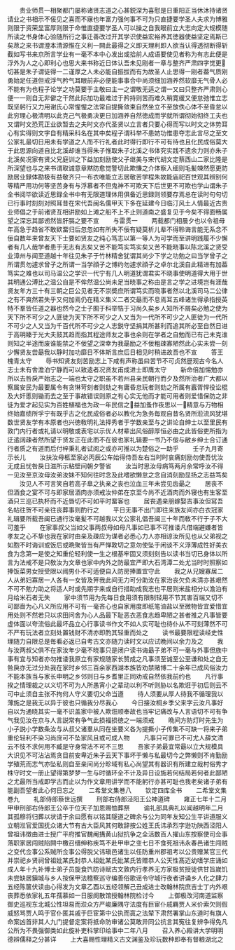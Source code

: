 <!-- { "loadSidebar": true } -->
　　贵业师贯一相聚都门屡称诸贤志道之心甚鋭深为喜慰是日重阳正当休沐持诸贤请业之书相示不佞见之喜而不寐也年富力强何事不可为只直捷要学圣人夫求为博雅则限于资荣显富厚则限于命惟直捷要学圣人可以操之自我眼前立大志向定大规模随所读之书身体心验随所行之事迁善改过开其学识使益宏裕养其徳器使益坚定焉斯已矣荩之来书谓澄本清源惟在义利一闗此最得之义即天理利即人欲当认得透彻断得斩截如写书来京所言学业有一毫不本中心发出或拾前人成语要使见者称为有志此便是浮外为人之心即利心也思大来书称近日体认吾未见刚者一章与整齐严肃四字觉更切甚是朱子谓徒得一二谨厚之人未必能自振拔而有为故圣人止思得一刚者葢气质刚勇始足任道但戒浮气矜气耳眼前非必便能事事合中尚须细加涵养然软靡无气骨人必不能有为也程子论学之功莫要于主敬曰主一之谓敬无适之谓一又曰只整齐严肃则心便一一则自无非僻之干然此际加功最难过于矜持则苦而难久稍寛缓又便怠弛惟立志既坚躬行又力用谢氏心常惺惺之法常自提撕敛束自然坐立不至放佚心体不至昏怠以此穷理心极清明以此克己气极勇决更日加涵养自然徳成而学就所谓彻始彻终工夫也又谓时文恐荒正业欲暂去之夫时文亦代圣贤以立言者只要心得而写以时文之体势耳心有实得则文字自有精采科名在其中矣程子谓科举不患妨功惟患夺志此言尽之至文公家礼最切日用未有学道之人而不行礼者此时得行即行不可有待也且化民成俗莫大于此思源向道自比北溪却谁当得朱子惟取朱子北溪之书体究实践不遗余力则亦朱子北溪矣况家有贤父兄庭训之下益加刻励使父子继美与宋代胡文定蔡西山二家比隆是所深望也与之来书谓取诚意章黙防愈觉警切此欺慊之介体察入细则毛髪竦然愿更防励居业録体勘极有益敬齐只一布衣唯能立志居敬苦学程朱故能庙祀百世观其辨别何等精严用功何等坚苦身有与浮慕者不但鬼神不可欺天下后世更不可欺也学山谓朱子全书阅毕欲读近思録全书中有无限道理体用俱备近思録则领要存焉总在读时句句切已行事时刻刻对照耳昔在宋代吾闽名儒甲天下多在延建今日临汀风土人情最近古贵业师倡之于前诸贤互相讲励如上滩之船不上不止则道南之盛复见于今矣不得面畅属望之深忘其鄙谫然皆肝膈之要不宣
　　与雷贯一
　　两载都门相晨夕也以令祖母年高急于趋省不敢欵畱归后忽忽如有所失不佞有疑莫析儿辈不得聆诲言能无系念不佞自数年来曾友天下士要如贤友之纯心笃志以第一等人为可学而至讲明践履不少懈者有几人哉学者患于无志有志矣又苦不能笃实笃实矣又苦不能晓事以陈北溪之贤受业漳州与闻至道越十年往见朱子于竹林精舍犹谓其尚少下学之功勉之曰当学曾子之所谓贯勿遽求曾子之所谓一当学顔子之博约勿遽求顔子之卓尔北溪自此精进有加葢笃实之难也以司马温公之学识一代宁有几人明道犹谓君实不晓事使明道得大用于世其明通公溥比之温公自是不侔然温公尚未足当晓事之称由是言之学之进境岂有涯哉贤友年方三十有三朝之巨公见者无不崇奬庶所谓笃实而晓事者然以北溪司马二公律之有不爽然若失乎又何加焉仍在精义集义二者交朂而不息焉耳五峰诸生得承指授英特不羣皆任道之器也然今之士子囿于科举牿于习尚久矣乡人知所不屑矣必勉之使为天下所不可少之人匪徒为天下所不可少之人又当为一代所不可少之人匪徒为一代所不可少之人又当为千百代所不可少之人志鋭守坚捐其所甚利而追其所必至自然日进于高明臻于光大夫鼓其趋而指其程途师友之事也余则在学者之自勉而已有己未克谁则知之半途而废谁能禁之不佞望之深幸为我朂励之不佞粗疎寡陋然此心实未尝一刻少懈贤友尝朂我以静时加功靡日不体斯言庶后日相见时稍进故吾也不宣
　　答王槐青太守
　　辱书知贤友刻苦励志上下咸有声称虽曰苦节不可贞然歴观古今名人志士未有舎澹泊宁静而可以致逺者况贤友甫成进士即膺太守
　　新命倍加惕勉亦所以去咎戾严始志之一端也太守之职虽不若州县亲民朝行而夕及然所治者广大都以察属安民为最要属令有贪惏苛刻者则劾之有庸昏怠玩者则劾之所属有蠧胥悍役讼棍及大奸慝则锄而去之至于事故错误则原之有心实无他而才能可用者则爱惜保防之非徒为爱才起见实为百姓植福也为政一年民信之益加蚤作夜思以一精意与万物相终始嘉绩所孚宁有既乎古之化民成俗者必以教化为急务毎观自昔名贤所涖流风犹堪数世贤友学有本原者也兴徳敎明礼法择秀者于学数亲至与之讲论自绅士以至里民有敦门内行者或礼请以明敬或表宅以示优人材辈出风俗醇厚恒必由之此皆俗吏所指为迂逺阔疎者然所望于贤友正在此而不在彼也家礼辑要一书乃不佞与敝乡绅士合订通行者质之有道而后付梓秉礼者试阅之或亦可推以为楚俗之一助乎
　　壬子九月寄示长儿
　　汝扶汝母柩至家必丙辰公车始得侍吾左右当时时哀痛刻励勿使吾忧汝无成且忧咎戾日滋所示粘壁间朝夕警省
　　汝当时思汝母病笃两月余常呼汝不得一见汝至京汝母汝弟汝妹不知何往时念及此嗜欲懒怠之念自消刻励显扬之志益笃矣
　　汝见人不可言笑自若高子臯之执亲之丧也泣血三年未尝见齿朂之
　　居丧不但酒食之宴不可与即家居酒肉亦须戒汝仲弟在京至今尚不近酒肉而外寝也有生客至酒只三巡已执杯而不近唇切不可如平时畱客也
　　居丧遇亲朋嫁娶吉事汝但冩吾名帖往贺不可亲往丧葬事则酌行之
　　平日无事不出门即往来族友间亦白衣冠家礼辑要所载吾闽已通行汝毫髪不可越我以文公家礼倡吾闽三十年而敎不行于子不大可羞乎
　　在家事叔父当如父事两叔母如母凡事如已事不可推诿凡借端避嫌者皆孝友之心不挚也我在家时由亲及疎应为谋者必悉心力人亦相谅汝所见也从父弟视之如胞不时诲训或饭后或晩聚皆当有严惮敦切之意勿使坠于闲谈不义浮薄成性好美衣食为念第一是使之知重伦轻利使一生之根基牢固又须刻刻告以读书当切已身体以所言为法戒不是只敎汝为文章也家中内外之防最宜严即大石湾潭二处尤当时时照察如捧饭菜男女授受限以阈男仆不可适便自入防房捧置宜守此
　　我之从兄嫂寡居二人从弟妇寡居一人各有一女皆及笄我此间无力可分助汝在家治丧欠负未清亦甚艰然不可不勉力助之将适人时或先期字来或自行措助成我志也平居则米盐相分以澹泊有月给米石者无失
　　家中须节用为先每日食用须有限制轻用不节其害百端又切不可鄙啬为心凡义所应用不可有一毫吝心也自家用度即纸笔油盐以至微物皆宜爱惜宜用处则不然若只以求田问舍为心人品最下耻恶衣恶食志趋卑陋之甚者推之凡事皆要虚体面以夸流俗此最坏品立心行事读书作文不如人实可耻也待仆从不可刻薄然不可不严有玩法者立刻处置钱财不清亦即酌其轻重而处之
　　读书最要限程读经史性理随力自限总是毎看必返已自考古文亦随力读时文以应试晩间以余力及之
　　我与汝两叔父俱不在家汝年少毫不晓事只是闭户读书诲朂子弟不可一毫与外事但族中事有宜与知者亦勿推诿我原立有家规随家长赞成之凡事须至诚至公至谦和处之自无咎戾亦无过分处我在家时乡邻三百余家西湖本族皆劝禁赌博二十余年已成风俗汝力不能本族当与家长申明之乡邻则日与乡耆里正同劝戒自然依我前约也
　　凡行事揆之情理裁之以义切不可为人所愚宵小之辈动以利不听则胁以名欺诳于初后则云不可中止须自主张不拘何人守义要切父命当遵
　　待人须要从厚人待我不循理我以薄施之是我无以异于彼也只循我分尽我心
　　今日接汝桐乡季父来字云汝凡事好自以为通晓其实一毫不识盖家中被人欺诳顺奉故也当牢记痛改与人言语切不可有争气我见汝在京与人言説常有争气此损福损徳之一端须戒
　　晩间方防灯时先生为小子説小学数条汝与从叔父诸羣从同在坐要义各为提撕小子传集不可缺一将来子弟重伦轻利不染习尚庶可不坠家风且或可成人物
　　凡事只可罪已不可尤人薛文清云不忮不求何用不臧是守身常法不可不三思
　　吾家子弟最宜常朂以立大规模具大识见不可沾沾焉贪目前安卑近朱子云天下事坏于懒与私最切今之弊懒则不肯勤励学殖荒而志气亦坠私则自至亲间尚分畛域有私心尚望其有器识有所建立哉村俗秀才株守时文一册止望得第梦梦一生与时循环全不计及异日设施若何结局若何者此鄙陋之尤最所当戒即学古而止以为作文章用讲学而不能躬行亦甚可耻也我老矣诸子弟有能副吾望者此心何日忘之
　　二希堂文集巻八
　　钦定四库全书
　　二希堂文集巻九
　　礼部侍郎蔡世远撰
　　刑部右侍郎泾阳王公神道碑
　　雍正七年十二月甲申刑部右侍郎王公卒于位天子加恩赐恤葬祭
　　谕礼部具典礼以闻越明年二月其孤穆将归葬以状请于余曰愿有以铭其隧道之碑余与公为同年友知公生平讲道服义立朝涖官爱国抚众诸大节有古大臣风其何敢辞按公姓王氏讳承烈字逊功陜西泾阳人曾祖讳徴由进士授广平府推官魏阉搆黄山狱抗争之全活数百人擢山东按察使司佥事落职家居闯贼陷闗中檄召缙绅称疾笃不赴甲申之变七日不食死祖讳永春邑诸生闯贼之变代佥事公系贼所佥事公得脱父讳瑱邑诸生以任防重州郡祖考以公贵赠某官三代并崇祀乡贤祠曾祖妣某氏封恭人祖妣某氏妣某氏皆赠恭人公天性髙迈幼嗜学庄诵如成人年十九补博士弟子员旋食饩防诗赋古文敦内行孝养无方家极贫授徒供甘旨嵗饥未尝缺居鎭城与乡人按保甲法稽察巡守编善俗歌谣令守城行夜者讲诵乡人化之肆力五经陈箧伏读由心得发为文章乙酉以五经领解己丑成进士改翰林院庶吉士丁内外艰丧葬悉依家礼五年孺慕如一日服阕散馆授翰林院检讨今
　　上御极改河南道监察御史巡视东北城公性坦易而涖众方严峻廉隅守法度有巨宦仆戚羇贾人米价索欠则假威怒骂贾人鸣于官仆匿其戚于巨宦第中公执而寘之法辇下肃然署掌山东道时有旗人命案凶首非其人九门提督定案将抵命防审诸公莫敢异同公抗言其寃往复辨争得免凡公所为不畏强御类如此旋补吏科掌印给事中二年八月
　　召入养心殿讲大学明明德辨儒释之分甚详
　　上大喜赐性理精义古文渊鉴及珍玩数种即奉有督粮湖北之
